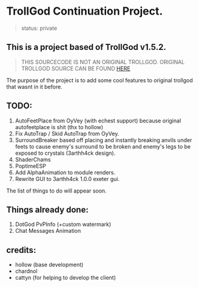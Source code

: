 # TrollGod Continuation Project.
> status: private
 ## This is a project based of TrollGod v1.5.2.
 > THIS SOURCECODE IS NOT AN ORIGINAL TROLLGOD. ORIGINAL TROLLGOD SOURCE CAN BE FOUND [HERE](https://github.com/notperry1234567890/TrollGod-v1.5.2-Buildable-SRC) 
 
 The purpose of the project is to add some cool features to original trollgod that wasnt in it before.
 ## TODO:
 1. AutoFeetPlace from OyVey (with echest support) because original autofeetplace is shit (thx to hollow)
 2. Fix AutoTrap / Skid AutoTrap from OyVey.
 3. SurroundBreaker based off placing and instantly breaking anvils under feets to cause enemy's surround to be broken and enemy's legs to be exposed to crystals (3arthh4ck design).
 4. ShaderChams 
 5. PoptimeESP
 6. Add AlphaAnimation to module renders.
 7. Rewrite GUI to 3arthh4ck 1.0.0 exeter gui.
 
 The list of things to do will appear soon.
 
 
 ## Things already done:
 1. DotGod PvPInfo (+custom watermark)
 2. Chat Messages Animation
 
 
 
 ## credits:
 - hollow (base development)
 - chardnol
 - cattyn (for helping to develop the client)
